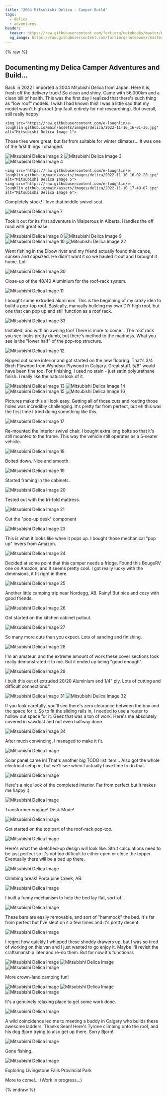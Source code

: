 ```yaml
---
title: "2004 Mitsubishi Delica - Camper Build"
tags:
  - delica
  - adventures
header:
  teaser: https://raw.githubusercontent.com/fortierq/notebooks/master/nb/optimisation/janestreet/almost_magic/almost-magic.png
  og_image: https://raw.githubusercontent.com/fortierq/notebooks/master/nb/optimisation/almost_magic/almost-magic.png
---
```


{% raw %}
<body>

  <H2>Documenting my Delica Camper Adventures and Build...</H2>
    
  <p>Back in 2022 I imported a 2004 Mitubishi Delica from Japan. Here it is, fresh off the delivery truck! So clean and shiny. Came with 56,000km and a clean bill of health. This was the first day I realized that there's such thing as "low roof" models. I wish I had known this! I was a little sad that my model wasn't high-roof (my fault entirely for not researching). But overall, still really happy!</p>

    <img src="https://raw.githubusercontent.com/e-loughlin/e-loughlin.github.io/main/assets/images/delica/2022-11-10_16-01-36.jpg" alt="Mitsubishi Delica Image 1">

<p> Those tires were great, but far from suitable for winter climates... It was one of the first things I changed.</p>
    <img src="https://raw.githubusercontent.com/e-loughlin/e-loughlin.github.io/main/assets/images/delica/2022-11-10_16-01-42.jpg" alt="Mitsubishi Delica Image 2">
    <img src="https://raw.githubusercontent.com/e-loughlin/e-loughlin.github.io/main/assets/images/delica/2022-11-10_16-02-05.jpg" alt="Mitsubishi Delica Image 3">
    <img src="https://raw.githubusercontent.com/e-loughlin/e-loughlin.github.io/main/assets/images/delica/2022-11-10_16-02-11.jpg" alt="Mitsubishi Delica Image 4">

    <img src="https://raw.githubusercontent.com/e-loughlin/e-loughlin.github.io/main/assets/images/delica/2022-11-10_16-02-20.jpg" alt="Mitsubishi Delica Image 5">
    <img src="https://raw.githubusercontent.com/e-loughlin/e-loughlin.github.io/main/assets/images/delica/2022-11-10_17-49-07.jpg" alt="Mitsubishi Delica Image 6">
<p> Completely stock! I love that middle swivel seat.</p>
    <img src="https://raw.githubusercontent.com/e-loughlin/e-loughlin.github.io/main/assets/images/delica/2023-06-03_10-02-36.jpg" alt="Mitsubishi Delica Image 7">
<p> Took it out for its first adventure in Waiperous in Alberta. Handles the off road with great ease.</p>
    <img src="https://raw.githubusercontent.com/e-loughlin/e-loughlin.github.io/main/assets/images/delica/2023-06-03_10-02-46.jpg" alt="Mitsubishi Delica Image 8">
    <img src="https://raw.githubusercontent.com/e-loughlin/e-loughlin.github.io/main/assets/images/delica/2023-06-03_10-20-18.jpg" alt="Mitsubishi Delica Image 9">
    <img src="https://raw.githubusercontent.com/e-loughlin/e-loughlin.github.io/main/assets/images/delica/2023-06-03_10-20-40.jpg" alt="Mitsubishi Delica Image 10">
    <img src="https://raw.githubusercontent.com/e-loughlin/e-loughlin.github.io/main/assets/images/delica/2024-05-30_17-37-16.jpg" alt="Mitsubishi Delica Image 22">
<p>Went fishing in the Elbow river and my friend actually found this canoe, sunken and capsized. He didn't want it so we hauled it out and I brought it home. Lol.</p>
    <img src="https://raw.githubusercontent.com/e-loughlin/e-loughlin.github.io/main/assets/images/delica/2024-06-11_20-26-25.jpg" alt="Mitsubishi Delica Image 30">
<p> Close-up of the 40/40 Aluminium for the roof-rack system.</p>
    <img src="https://raw.githubusercontent.com/e-loughlin/e-loughlin.github.io/main/assets/images/delica/2023-07-17_19-41-48.jpg" alt="Mitsubishi Delica Image 11">
<p> I bought some extruded aluminum. This is the beginning of my crazy idea to build a pop-top roof. Basically, manually building my own DIY high roof, but one that can pop up and still function as a roof rack.</p>
    <img src="https://raw.githubusercontent.com/e-loughlin/e-loughlin.github.io/main/assets/images/delica/2024-06-12_22-25-59.jpg" alt="Mitsubishi Delica Image 33">
<p>Installed, and with an awning too! There is more to come... The roof rack you see looks pretty dumb, but there's method to the madness. What you see is the "lower half" of the pop-top structure.</p>
    <img src="https://raw.githubusercontent.com/e-loughlin/e-loughlin.github.io/main/assets/images/delica/2024-05-09_19-37-13.jpg" alt="Mitsubishi Delica Image 12">
<p>Ripped out some interior and got started on the new flooring. That's 3/4 Birch Plywood from Wyndsor Plywood in Calgary. Great stuff. 5/8" would have been fine too. For finishing, I used no stain - just satin polyurathane finish. I really like the natural look of it.</p>
    <img src="https://raw.githubusercontent.com/e-loughlin/e-loughlin.github.io/main/assets/images/delica/2024-05-10_20-25-31.jpg" alt="Mitsubishi Delica Image 13">
    <img src="https://raw.githubusercontent.com/e-loughlin/e-loughlin.github.io/main/assets/images/delica/2024-05-25_16-22-46.jpg" alt="Mitsubishi Delica Image 14">
    <img src="https://raw.githubusercontent.com/e-loughlin/e-loughlin.github.io/main/assets/images/delica/2024-05-26_17-14-22.jpg" alt="Mitsubishi Delica Image 15">
    <img src="https://raw.githubusercontent.com/e-loughlin/e-loughlin.github.io/main/assets/images/delica/2024-05-26_20-49-43.jpg" alt="Mitsubishi Delica Image 16">
<p>Pictures make this all look easy. Getting all of those cuts and routing those holes was incredibly challenging. It's pretty far from perfect, but eh this was the first time I tried doing something like this.</p>
    <img src="https://raw.githubusercontent.com/e-loughlin/e-loughlin.github.io/main/assets/images/delica/2024-05-26_22-00-14.jpg" alt="Mitsubishi Delica Image 17">
<p>Re-mounted the interior swivel chair. I bought extra long bolts so that it's still mounted to the frame. This way the vehicle still operates as a 5-seater vehicle.</p>
    <img src="https://raw.githubusercontent.com/e-loughlin/e-loughlin.github.io/main/assets/images/delica/2024-05-27_13-12-46.jpg" alt="Mitsubishi Delica Image 18">
<p>Bolted down. Nice and smooth.</p>
    <img src="https://raw.githubusercontent.com/e-loughlin/e-loughlin.github.io/main/assets/images/delica/2024-05-28_19-34-54.jpg" alt="Mitsubishi Delica Image 19">
<p>Started framing in the cabinets.</p>
    <img src="https://raw.githubusercontent.com/e-loughlin/e-loughlin.github.io/main/assets/images/delica/2024-05-28_20-25-51.jpg" alt="Mitsubishi Delica Image 20">
<p>Tested out with the tri-fold mattress.</p>
    <img src="https://raw.githubusercontent.com/e-loughlin/e-loughlin.github.io/main/assets/images/delica/2024-05-29_17-37-16.jpg" alt="Mitsubishi Delica Image 21">
<p>Cut the "pop-up desk" component</p>
    <img src="https://raw.githubusercontent.com/e-loughlin/e-loughlin.github.io/main/assets/images/delica/2024-05-30_20-48-33.jpg" alt="Mitsubishi Delica Image 23">
<p>This is what it looks like when it pops up. I bought those mechanical "pop up" levers from Amazon.</p>
    <img src="https://raw.githubusercontent.com/e-loughlin/e-loughlin.github.io/main/assets/images/delica/2024-05-30_20-48-50.jpg" alt="Mitsubishi Delica Image 24">
<p>Decided at some point that this camper needs a fridge. Found this BougeRV one on Amazon, and it seems pretty cool. I got really lucky with the dimensions, it fit right in there.</p>
    <img src="https://raw.githubusercontent.com/e-loughlin/e-loughlin.github.io/main/assets/images/delica/2024-06-01_17-41-37.jpg" alt="Mitsubishi Delica Image 25">
<p>Another little camping trip near Nordegg, AB. Rainy! But nice and cozy with good friends.</p>
    <img src="https://raw.githubusercontent.com/e-loughlin/e-loughlin.github.io/main/assets/images/delica/2024-06-08_19-23-45.jpg" alt="Mitsubishi Delica Image 26">
<p>Got started on the kitchen cabinet pullout.</p>
    <img src="https://raw.githubusercontent.com/e-loughlin/e-loughlin.github.io/main/assets/images/delica/2024-06-09_21-02-36.jpg" alt="Mitsubishi Delica Image 27">
<p>So many more cuts than you expect.  Lots of sanding and finishing.</p>
    <img src="https://raw.githubusercontent.com/e-loughlin/e-loughlin.github.io/main/assets/images/delica/2024-06-10_20-26-25.jpg" alt="Mitsubishi Delica Image 28">
<p>I'm an amateur, and the extreme amount of work these cover sections took really demonstrated it to me. But it ended up being "good enough".</p>
    <img src="https://raw.githubusercontent.com/e-loughlin/e-loughlin.github.io/main/assets/images/delica/2024-06-11_18-36-18.jpg" alt="Mitsubishi Delica Image 29">
<p>I built this out of extruded 20/20 Aluminium and 1/4" ply. Lots of cutting and difficult connections."</p>
    <img src="https://raw.githubusercontent.com/e-loughlin/e-loughlin.github.io/main/assets/images/delica/2024-06-11_23-40-01.jpg" alt="Mitsubishi Delica Image 31">
    <img src="https://raw.githubusercontent.com/e-loughlin/e-loughlin.github.io/main/assets/images/delica/2024-06-12_21-25-59.jpg" alt="Mitsubishi Delica Image 32">
<p>If you look carefully, you'll see there's zero clearance between the box and the space for it. So to fit the sliding rails in, I needed to use a router to hollow out space for it. Geez that was a ton of work. Here's me absolutely covered in sawdust and not even halfway done.</p>
    <img src="https://raw.githubusercontent.com/e-loughlin/e-loughlin.github.io/main/assets/images/delica/2024-06-13_17-12-40.jpg" alt="Mitsubishi Delica Image 34">
<p>After much convincing, I managed to make it fit.</p>

<img src="https://raw.githubusercontent.com/e-loughlin/e-loughlin.github.io/main/assets/images/delica/2024-06-14_16-53-34.jpg" alt="Mitsubishi Delica Image">
<p> Solar panel came in! That's another big TODO list item... Also got the whole electrical setup in, but we'll see when I actually have time to do that.</p>
<img src="https://raw.githubusercontent.com/e-loughlin/e-loughlin.github.io/main/assets/images/delica/2024-06-14_18-56-13.jpg" alt="Mitsubishi Delica Image">
<p>Here's a nice look of the completed interior. Far from perfect but it makes me happy :) </p>
<img src="https://raw.githubusercontent.com/e-loughlin/e-loughlin.github.io/main/assets/images/delica/2024-06-14_19-22-07.jpg" alt="Mitsubishi Delica Image">
<p>Transformer engage! Desk Mode!</p>
<img src="https://raw.githubusercontent.com/e-loughlin/e-loughlin.github.io/main/assets/images/delica/2024-06-19_15-31-25.jpg" alt="Mitsubishi Delica Image">
<p>Got started on the top part of the roof-rack pop-top.</p>
<img src="https://raw.githubusercontent.com/e-loughlin/e-loughlin.github.io/main/assets/images/delica/pop-top-calculation.png" alt="Mitsubishi Delica Image">
<p>Here's what the sketched-up design will look like. Strut calculations need to be just perfect so it's not too difficult to either open or close the topper. Eventually there will be a bed up there.</p>
<img src="https://raw.githubusercontent.com/e-loughlin/e-loughlin.github.io/main/assets/images/delica/climbing-break.jpg" alt="Mitsubishi Delica Image">
<p>Climbing break! Porcupine Creek, AB.</p>
<img src="https://raw.githubusercontent.com/e-loughlin/e-loughlin.github.io/main/assets/images/delica/2024-06-27_23-31-16.jpg" alt="Mitsubishi Delica Image">
<p>I built a funny mechanism to help the bed lay flat, sort-of...</p>
<img src="https://raw.githubusercontent.com/e-loughlin/e-loughlin.github.io/main/assets/images/delica/2024-06-27_23-31-46.jpg" alt="Mitsubishi Delica Image">
<p>These bars are easily removable, and sort of "hammock" the bed. It's far from perfect but I've slept on it a few times and it's pretty decent.</p>
<img src="https://raw.githubusercontent.com/e-loughlin/e-loughlin.github.io/main/assets/images/delica/2024-06-28_18-24-55.jpg" alt="Mitsubishi Delica Image">
<p>I regret how quickly I whipped these shoddy drawers up, but I was so tired of working on this van and I just wanted to go enjoy it. Maybe I'll revisit the craftsmanship later and re-do them. But for now it's functional.</p>
<img src="https://raw.githubusercontent.com/e-loughlin/e-loughlin.github.io/main/assets/images/delica/2024-06-28_20-33-19.jpg" alt="Mitsubishi Delica Image">
<img src="https://raw.githubusercontent.com/e-loughlin/e-loughlin.github.io/main/assets/images/delica/2024-06-28_22-00-15.jpg" alt="Mitsubishi Delica Image">
<img src="https://raw.githubusercontent.com/e-loughlin/e-loughlin.github.io/main/assets/images/delica/2024-06-29_13-21-50.jpg" alt="Mitsubishi Delica Image">
<p>More crown-land camping fun!</p>
<img src="https://raw.githubusercontent.com/e-loughlin/e-loughlin.github.io/main/assets/images/delica/2024-06-29_15-07-07.jpg" alt="Mitsubishi Delica Image">
<img src="https://raw.githubusercontent.com/e-loughlin/e-loughlin.github.io/main/assets/images/delica/2024-06-30_12-51-17.jpg" alt="Mitsubishi Delica Image">
<img src="https://raw.githubusercontent.com/e-loughlin/e-loughlin.github.io/main/assets/images/delica/2024-07-01_18-59-29.jpg" alt="Mitsubishi Delica Image">
<p>It's a genuinely relaxing place to get some work done.</p>
<img src="https://raw.githubusercontent.com/e-loughlin/e-loughlin.github.io/main/assets/images/delica/2024-07-03_15-03-47.jpg" alt="Mitsubishi Delica Image">
<p>A wild coincidence led me to meeting a buddy in Calgary who builds these awesome ladders. Thanks Sean! Here's Tyrone climbing onto the roof, and his dog Bjorn trying to also get up there. Sorry Bjorn!</p>

<img src="https://raw.githubusercontent.com/e-loughlin/e-loughlin.github.io/main/assets/images/delica/fishing1.jpg" alt="Mitsubishi Delica Image">
<p>Gone fishing.</p>

<img src="https://raw.githubusercontent.com/e-loughlin/e-loughlin.github.io/main/assets/images/delica/waiperous.jpg" alt="Mitsubishi Delica Image">
<p>Exploring Livingstone Falls Provincial Park</p>

<p>More to come!... (Work in progress...)</p>

{% endraw %}
